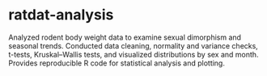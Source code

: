 # ratdat-analysis
Analyzed rodent body weight data to examine sexual dimorphism and seasonal trends. Conducted data cleaning, normality and variance checks, t-tests, Kruskal–Wallis tests, and visualized distributions by sex and month. Provides reproducible R code for statistical analysis and plotting.
